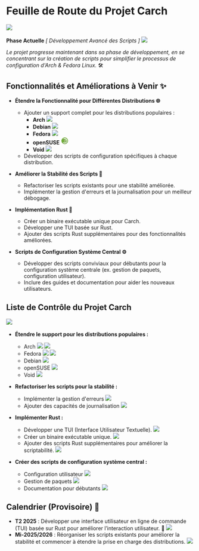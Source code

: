 # Feuille de Route du Projet Carch 
<img src="https://img.icons8.com/?size=80&id=CBfO8TrnezXC&format=png" width="50" />

**Phase Actuelle** *[ Développement Avancé des Scripts ]* <img src="https://cdn-icons-png.flaticon.com/128/4315/4315445.png" width="20" /> 

*Le projet progresse maintenant dans sa phase de développement, en se concentrant sur la création de scripts pour simplifier le processus de configuration d'Arch & Fedora Linux.* 🛠️

## Fonctionnalités et Améliorations à Venir ✨

- **Étendre la Fonctionnalité pour Différentes Distributions 🌐**
   - Ajouter un support complet pour les distributions populaires :
     - **Arch** <img src="https://img.icons8.com/?size=48&id=uIXgLv5iSlLJ&format=png" width="20" />
     - **Debian** <img src="https://img.icons8.com/?size=48&id=17838&format=png" width="20" /> 
     - **Fedora** <img src="https://img.icons8.com/?size=48&id=ZbBhBW0N2q3D&format=png" width="20" />
     - **openSUSE** <img src="https://raw.githubusercontent.com/harilvfs/assets/refs/heads/main/suse/opensuse.png" width="20" /> 
     - **Void** <img src="https://upload.wikimedia.org/wikipedia/commons/thumb/0/02/Void_Linux_logo.svg/256px-Void_Linux_logo.svg.png" width="20" /> 
   - Développer des scripts de configuration spécifiques à chaque distribution.

- **Améliorer la Stabilité des Scripts 🔧**
   - Refactoriser les scripts existants pour une stabilité améliorée.
   - Implémenter la gestion d'erreurs et la journalisation pour un meilleur débogage.

- **Implémentation Rust 🦀**
  - Créer un binaire exécutable unique pour Carch. 
  - Développer une TUI basée sur Rust. 
  - Ajouter des scripts Rust supplémentaires pour des fonctionnalités améliorées. 

- **Scripts de Configuration Système Central ⚙️**
   - Développer des scripts conviviaux pour débutants pour la configuration système centrale (ex. gestion de paquets, configuration utilisateur).
   - Inclure des guides et documentation pour aider les nouveaux utilisateurs.

## Liste de Contrôle du Projet Carch 
<img src="https://cdn-icons-png.flaticon.com/128/8090/8090840.png" width="30" />

- **Étendre le support pour les distributions populaires :**

  - Arch <img src="https://img.icons8.com/?size=48&id=uIXgLv5iSlLJ&format=png" width="20" /> <img src="https://cdn-icons-png.flaticon.com/128/190/190411.png" width="20" /> 
  - Fedora <img src="https://img.icons8.com/?size=48&id=ZbBhBW0N2q3D&format=png" width="20" /> <img src="https://cdn-icons-png.flaticon.com/128/190/190411.png" width="20" />
  - Debian <img src="https://cdn-icons-png.flaticon.com/128/190/190406.png" width="20" /> 
  - openSUSE <img src="https://cdn-icons-png.flaticon.com/128/190/190406.png" width="20" />
  - Void <img src="https://cdn-icons-png.flaticon.com/128/190/190406.png" width="20" />

- **Refactoriser les scripts pour la stabilité :**

  - Implémenter la gestion d'erreurs <img src="https://cdn-icons-png.flaticon.com/128/190/190411.png" width="20" /> 
  - Ajouter des capacités de journalisation <img src="https://cdn-icons-png.flaticon.com/128/190/190411.png" width="20" />

- **Implémenter Rust :**

  - Développer une TUI (Interface Utilisateur Textuelle). <img src="https://cdn-icons-png.flaticon.com/128/190/190411.png" width="20" /> 
  - Créer un binaire exécutable unique. <img src="https://cdn-icons-png.flaticon.com/128/190/190411.png" width="20" /> 
  - Ajouter des scripts Rust supplémentaires pour améliorer la scriptabilité. <img src="https://cdn-icons-png.flaticon.com/128/190/190406.png" width="20" />

- **Créer des scripts de configuration système central :**
  
  - Configuration utilisateur <img src="https://cdn-icons-png.flaticon.com/128/190/190411.png" width="20" />
  - Gestion de paquets <img src="https://cdn-icons-png.flaticon.com/128/190/190411.png" width="20" />
  - Documentation pour débutants <img src="https://cdn-icons-png.flaticon.com/128/190/190411.png" width="20" />

## Calendrier (Provisoire) 📅

- **T2 2025** : Développer une interface utilisateur en ligne de commande (TUI) basée sur Rust pour améliorer l’interaction utilisateur. 🦀 <img src="https://cdn-icons-png.flaticon.com/128/190/190411.png" width="20" />
- **Mi-2025/2026** : Réorganiser les scripts existants pour améliorer la stabilité et commencer à étendre la prise en charge des distributions. <img src="https://cdn-icons-png.flaticon.com/128/190/190406.png" width="20" />